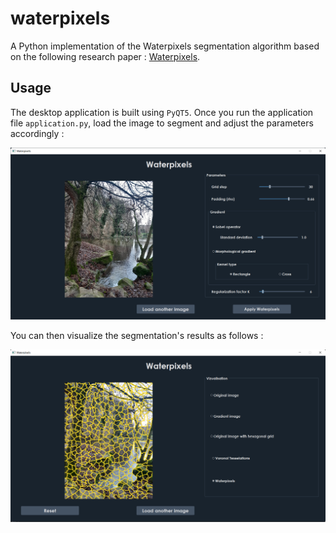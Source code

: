 # waterpixels

A Python implementation of the Waterpixels segmentation algorithm based on the following research paper : [Waterpixels](https://hal.archives-ouvertes.fr/hal-01212760/document).


## Usage

The desktop application is built using `PyQT5`. Once you run the application file `application.py`, load the image to segment and adjust the parameters accordingly :

![Interface 1](/interface1.png)

You can then visualize the segmentation's results as follows : 

![Interface 2](/interface2.png)

